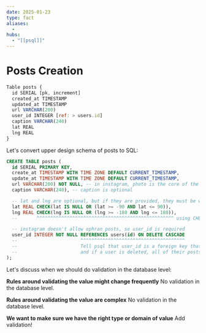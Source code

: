 ```yaml
---
date: 2025-01-23
type: fact
aliases:
  -
hubs:
  - "[[psql]]"
---
```


# Posts Creation

```js
Table posts {
  id SERIAL [pk, increment]
  created_at TIMESTAMP
  updated_at TIMESTAMP
  url VARCHAR(200)
  user_id INTEGER [ref: > users.id]
  caption VARCHAR(240)
  lat REAL
  lng REAL
}
```
Let's convert upper design schema of posts to SQL:

```sql
CREATE TABLE posts (
  id SERIAL PRIMARY KEY,
  create_at TIMESTAMP WITH TIME ZONE DEFAULT CURRENT_TIMESTAMP,
  update_at TIMESTAMP WITH TIME ZONE DEFAULT CURRENT_TIMESTAMP,
  url VARCHAR(200) NOT NULL, -- in instagram, photo is the core of the post, so it's required
  caption VARCHAR(240), -- caption is optional

  -- lat and lng are optional, but if they are provided, they must be within the range
  lat REAL CHECK(lat IS NULL OR (lat >= -90 AND lat <= 90)),
  lng REAL CHECK(lng IS NULL OR (lng >= -180 AND lng <= 180)),
  --       ^^^^^^^^^^^^^^^^^^^^^^^^^^^^^^^^^^^^^^^^^^^^^^^^^^ using CHECK to implement range if not null

  -- instagram doesn't allow ophran posts, so user_id is required
  user_id INTEGER NOT NULL REFERENCES users(id) ON DELETE CASCADE
  --                       ^^^^^^^^^^^^^^^^^^^^^^^^^^^^^^^^^^^^^^
  --                       Tell psql that user_id is a foreign key that references users(id)
  --                       and if a user is deleted, all of their posts should be deleted as well
);
```

Let's discuss when we should do validation in the database level:

**Rules around validating the value might change frequently**
No validation in the database level.

**Rules around validating the value are complex**
No validation in the database level.

**We want to make sure we have the right type or domain of value**
Add validation!

